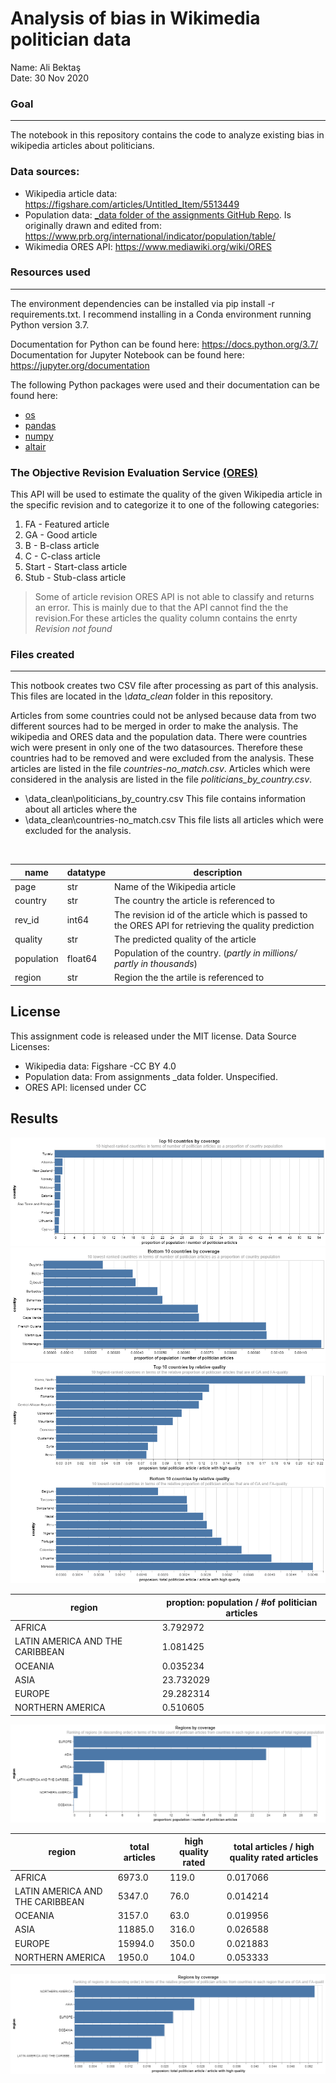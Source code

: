 # Analysis of bias in Wikimedia politician data

 Name: Ali Bektaş <br>
 Date: 30 Nov 2020
 
 ### Goal
 ______________________________________
 
 The notebook in this repository contains the code to analyze existing bias in wikipedia articles about politicians. 
 
 ### Data sources: 
 
 - Wikipedia article data: https://figshare.com/articles/Untitled_Item/5513449
 - Population data: <a href="https://github.com/FUB-HCC/hcds-winter-2020/tree/main/assignments/A3_Bias/_data">_data folder of the assignments GitHub Repo</a>. Is originally drawn and edited from: https://www.prb.org/international/indicator/population/table/
 - Wikimedia ORES API: https://www.mediawiki.org/wiki/ORES
 
 ### Resources used
 _____________________________________________
 
The environment dependencies can be installed via pip install -r requirements.txt. I recommend installing in a Conda environment running Python version 3.7.

Documentation for Python can be found here: https://docs.python.org/3.7/
Documentation for Jupyter Notebook can be found here: https://jupyter.org/documentation

The following Python packages were used and their documentation can be found here: 

<ul>
 <li><a href="https://example.com">os</a></li>
 <li><a href="https://pandas.pydata.org/">pandas</a></li>
 <li><a href="https://numpy.org/doc/">numpy</a></li>
 <li><a href="https://altair-viz.github.io/">altair</a></li>
 </ul>

### The Objective Revision Evaluation Service <a href="https://www.mediawiki.org/wiki/ORES">(ORES)</a>

This API will be used to estimate the quality of the given Wikipedia article in the specific revision and to 
categorize it to one of the following categories: 
<ol>
<li> FA - Featured article
<li> GA - Good article
<li> B - B-class article
<li> C - C-class article
<li> Start - Start-class article
<li> Stub - Stub-class article
 </ol>
 
 > Some of article revision ORES API is not able to classify and returns an error. This is mainly due to that the API cannot find the the revision.For these articles 
 the quality column contains the enrty *Revision not found*
 
 ### Files created
 ------------------------------------
 
 This notbook creates two CSV file after processing as part of this analysis. 
 This files are located in the *\data_clean* folder in this repository. 
 
 Articles from some countries could not be anlysed because data from two different sources had to be merged in order to make 
 the analysis. The wikipedia and ORES data and the population data. There were countries wich were present in only one 
 of the two datasources. Therefore these countries had to be removed and were excluded from the analysis. These articles are listed 
 in the file *countries-no_match.csv*. Articles which were considered in the analysis are listed in the file *politicians_by_country.csv*.
 
 <ul>
 <li>\data_clean\politicians_by_country.csv <t> This file contains information about all articles where the 
 <li> \data_clean\countries-no_match.csv <t> This file lists all articles which were excluded for the analysis.
 </ul>
 
 <br>
 
 |  **name** | **datatype**  | **description**  |
|---|---|---|
|  page |  str | Name of the Wikipedia article  |
|  country | str  | The country the article is referenced to  |
|  rev_id | int64  |  The revision id of the article which is passed to the ORES API for retrieving the quality prediction |
|  quality | str  | The predicted quality of the article  |
|  population | float64  | Population of the country. (*partly in millions/ partly in thousands*)  |
|  region | str  | Region the the artile is referenced to  |

License
-------------------------------------------------

This assignment code is released under the MIT license. Data Source Licenses:

<ul>
 <li> Wikipedia data:  Figshare -CC BY 4.0
 <li> Population data: From assignments _data folder. Unspecified.
  <li> ORES API: licensed under CC
 </ul>
 
 Results
 ------------------------------------------
 
![countries_top_10.png](https://github.com/Alioio/A3-hcds-hcc-bias/blob/main/data_clean/visualizations/countries_top_10.png)
![countries_bot_10.png](https://github.com/Alioio/A3-hcds-hcc-bias/blob/main/data_clean/visualizations/countries_bot_10.png)
![countries_quality.png](https://github.com/Alioio/A3-hcds-hcc-bias/blob/main/data_clean/visualizations/countries_quality.png)

|region |	proption: population / #of politician articles |
|---|-----|
|	AFRICA	| 3.792972 |
|	LATIN AMERICA AND THE CARIBBEAN	|1.081425 |
|	OCEANIA	| 0.035234 |
|	ASIA	 | 23.732029 |
|	EUROPE	|29.282314 |
|	NORTHERN AMERICA |	0.510605 |

![regions_amount_articles.png](https://github.com/Alioio/A3-hcds-hcc-bias/blob/main/data_clean/visualizations/regions_amount_articles.png)

 |region |	total articles | high quality rated |total articles / high quality rated articles |
|---|-----|-----|-----|
|	AFRICA	                         | 6973.0 | 119.0 | 0.017066 |
|	LATIN AMERICA AND THE CARIBBEAN	|5347.0 | 76.0 | 0.014214 |
|	OCEANIA	                        | 3157.0 | 63.0| 0.019956 |
|	ASIA	                           | 11885.0 | 316.0| 0.026588	 |
|	EUROPE	                         |15994.0	 | 350.0 | 0.021883	 |
|	NORTHERN AMERICA                |	1950.0	 | 104.0	 | 0.053333	 |

![regions_quality.png](https://github.com/Alioio/A3-hcds-hcc-bias/blob/main/data_clean/visualizations/regions_quality.png)
